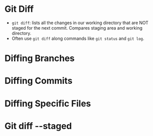 # Git Diff 

- `git diff`: lists all the changes in our working directory that are NOT staged for the next commit. Compares staging area and working directory.
- Often use `git diff` along commands like `git status` and `git log`.

# Diffing Branches

# Diffing Commits

# Diffing Specific Files

# Git diff --staged